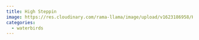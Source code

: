 ```yaml
---
title: High Steppin
image: https://res.cloudinary.com/rama-llama/image/upload/v1623186958/High_Steppin_ci9kvc.jpg
categories:
  - waterbirds
---
```

